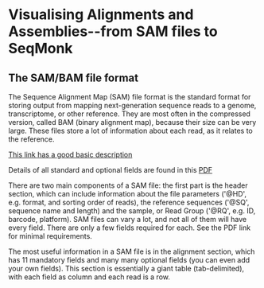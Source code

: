 # Visualising Alignments and Assemblies--from SAM files to SeqMonk

## The SAM/BAM file format

The Sequence Alignment Map (SAM) file format is the standard format for storing output from mapping next-generation sequence reads to a genome, transcriptome, or other reference. They are most often in the compressed version, called BAM (binary alignment map), because their size can be very large. These files store a lot of information about each read, as it relates to the reference. 

[This link has a good basic description](http://www.metagenomics.wiki/tools/samtools/bam-sam-file-format)

Details of all standard and optional fields are found in this [PDF](http://samtools.github.io/hts-specs/SAMv1.pdf)

There are two main components of a SAM file: the first part is the header section, which can include information about the file parameters ('@HD', e.g. format, and sorting order of reads), the reference sequences ('@SQ', sequence name and length) and the sample, or Read Group ('@RQ', e.g. ID, barcode, platform). SAM files can vary a lot, and not all of them will have every field. There are only a few fields required for each. See the PDF link for minimal requirements. 

The most useful information in a SAM file is in the alignment section, which has 11 mandatory fields and many many optional fields (you can even add your own fields). This section is essentially a giant table (tab-delimited), with each field as column and each read is a row. 





